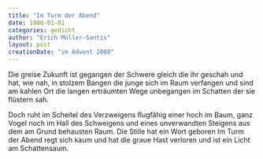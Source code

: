 ```yaml
---
title: "Im Turm der Abend"
date: 1900-01-01
categories: gedicht
author: "Erich Müller-Santis"
layout: post
creationDate: "im Advent 2008"
---
```

Die greise Zukunft ist gegangen
der Schwere gleich die ihr geschah
und hat, wie nah, in stolzem Bangen
die junge sich im Raum verfangen
und sind am kahlen Ort die langen
erträumten Wege unbegangen
im Schatten der sie flüstern sah.

Doch ruht im Scheitel des Verzweigens
flugfähig einer hoch im Baum,
ganz Vogel noch im Hall des Schweigens
und eines unverwandten Steigens
aus dem am Grund behausten Raum.
Die Stille hat ein Wort geboren
Im Turm der Abend regt sich kaum
und hat die graue Hast verloren
und ist ein Licht am Schattensaum.
